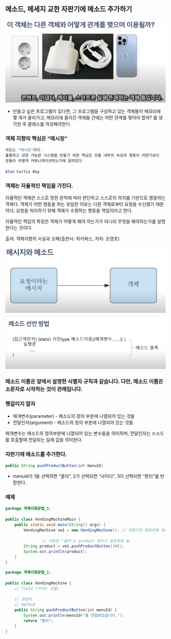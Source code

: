 ## 메소드, 메세지 교한 자판기에 메소드 추가하기

![img.png](img.png)

- 만들고 싶은 프로그램이 있다면, 그 프로그램을 구성하고 있는 객체들이 메모리에 몇 개가 올라가고, 메모리에 올라간 객체들 간에는 어떤 관계를 맺어야 할까? 를 생각한 후 클래스를 작성해야한다.

### 객체 지향의 핵심은 “메시징”

```java
의도는 "메시징"이다.
훌룡하고 성장 가능한 시스템을 만들기 위한 핵심은 모듈 내부의 속성과 행동이 어떤가보다
모듈이 어떻게 커뮤니케이션하는가에 달려있다.

Alan Curtis Kay
```

### 객체는 자율적인 책임을 가진다.

자율적인 객체란 스스로 정한 원칙에 따라 판단하고 스스로의 의지를 기반으로 행동하는 객체다. 객체가 어떤 행동을 하는 유일한 이유는 다른 객체로부터 요청을 수신했기 때문이다, 요청을 처리하기 위해 객체가 수행하는 행동을 책임이라고 한다.

자율적인 책임의 특징은 객체가 어떻게 해야 하는가가 아니라 무엇을 해야하는가를 설명한다는 것이다.

출처: 객체지향의 사실과 오해(출판사: 위키북스, 저자: 조영호)

![메시지와_메소드.png](%EB%A9%94%EC%8B%9C%EC%A7%80%EC%99%80_%EB%A9%94%EC%86%8C%EB%93%9C.png)

![메소드_선언_방법.png](%EB%A9%94%EC%86%8C%EB%93%9C_%EC%84%A0%EC%96%B8_%EB%B0%A9%EB%B2%95.png)

### 메소드 이름은 앞에서 설명한 식별자 규칙과 같습니다. 다만, 메소드 이름은 소문자로 시작하는 것이 관례입니다.

### 헷갈리지 말자

- 매개변수(parameter) - 메소드의 정의 부분에 나열되어 있는 것들
- 전달인자(argument) - 메소드의 정의 부분에 나열되어 있는 것들

매개변수는 메소드의 정의부분에 나열되어 있는 변수들을 의미하며, 전달인자는 ㅁ소드를 호출할때 전달되는 실제 값을 의미한다.

### 자판기에 메소드를 추가한다.

```java
public String pushProductButton(int menuId)
```

- menuId가 1을 선택하면 “콜라”, 2가 선택되면 “사이다”, 3이 선택되면 “환타”를 반환한다.

### 예제

```java
package 객체지향문법_1;

public class VendingMachineMain {
    public static void main(String[] args) {
        VendingMachine vm1 = new VendingMachine(); // 자판기만 메모리에 생성

				// 리턴된 "콜라"는 product 변수가 참조하게 됨 
        String product = vm1.pushProductButton(100);
        System.out.println(product);
    }
}
```

```java
package 객체지향문법_1;

public class VendingMachine {
    // field (가지는 것들)

    // 생성자
    // method
    public String pushProductButton(int menuId) {
        System.out.println(menuId+"를 전달받았습니다.");
        return "콜라";
    }
}
```